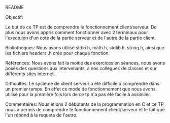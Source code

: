 README

Objectif: 

Le but de ce TP est de comprendre le fonctionnement client/serveur. De plus nous avons appris comment fonctionner avec 2 terminaux pour l'exectuion d'un coté de la partie serveur et de l'autre de la partie client.



Bibliothèques: Nous avons utilisé stdio.h, math.h, stdlib.h, string.h, ainsi que les fichiers headers .h crée pour chaque fonction. 

Références: Nous avons fait la moitié des exercices en séances, nous avons posés des questions aux intervenants, à nos collègues de classes et sur différents sites internet.

Difficultés: Le système de client serveur a été difficile à comprendre dans un premier temps. En effet ce mode de fonctionnement que nous avons utilisé pour la première fois lors de ce tp n'a pas été facile à assimiler.

Commentaires: Nous étions 2 débutants de la programmation en C et ce TP nous a permis de comprendre le fonctionnement client/serveur et le fait que l'un répond à la requete de l'autre.
